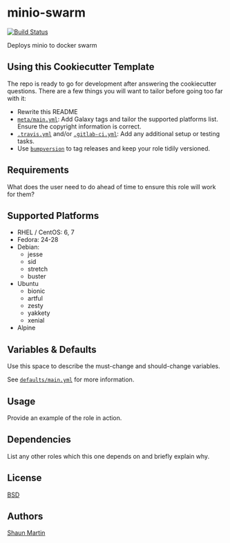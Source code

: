# minio-swarm

[![Build Status](https://travis-ci.org/inhumantsar/ansible-role-minio-swarm.svg?branch=master)](https://travis-ci.org/inhumantsar/ansible-role-minio-swarm)

Deploys minio to docker swarm

## Using this Cookiecutter Template
The repo is ready to go for development after answering the cookiecutter questions. There are a few things you will want to tailor before going too far with it:

* Rewrite this README
* [`meta/main.yml`](meta/main.yml): Add Galaxy tags and tailor the supported platforms list. Ensure the copyright information is correct.
* [`.travis.yml`](.travis.yml) and/or [`.gitlab-ci.yml`](.gitlab-ci.yml): Add any additional setup or testing tasks.
* Use [`bumpversion`](https://github.com/peritus/bumpversion) to tag releases and keep your role tidily versioned.

## Requirements

What does the user need to do ahead of time to ensure this role will work for them?

## Supported Platforms

* RHEL / CentOS: 6, 7      
* Fedora: 24-28      
* Debian:
    - jesse
    - sid
    - stretch
    - buster      
* Ubuntu
    - bionic
    - artful
    - zesty
    - yakkety
    - xenial
* Alpine

## Variables & Defaults

Use this space to describe the must-change and should-change variables.

See [`defaults/main.yml`](defaults/main.yml) for more information.

## Usage

Provide an example of the role in action.

## Dependencies

List any other roles which this one depends on and briefly explain why.

## License
[BSD](LICENSE)

## Authors
[Shaun Martin](https://github.com/inhumantsar)